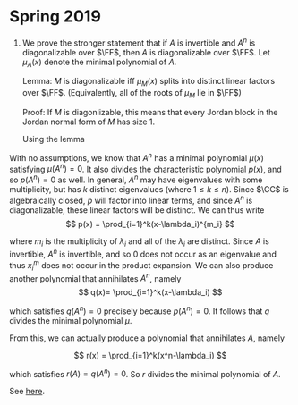# Spring 2019

1. We prove the stronger statement that if $A$ is invertible and $A^n$ is diagonalizable over $\FF$, then $A$ is diagonalizable over $\FF$. Let $\mu_A(x)$ denote the minimal polynomial of $A$.

    Lemma: $M$ is diagonalizable iff $\mu_M(x)$ splits into distinct linear factors over $\FF$. (Equivalently, all of the roots of $\mu_M$ lie in $\FF$)

    Proof: If $M$ is diagonlizable, this means that every Jordan block in the Jordan normal form of $M$ has size 1.

    Using the lemma

  With no assumptions, we know that $A^n$ has a minimal polynomial $\mu(x)$ satisfying $\mu(A^n) = 0$. It also divides the characteristic polynomial $p(x)$, and so $p(A^n) = 0$ as well. In general, $A^n$ may have eigenvalues with some multiplicity, but has $k$ distinct eigenvalues (where $1\leq k \leq n$). Since $\CC$ is algebraically closed, $p$ will factor into linear terms, and since $A^n$ is diagonalizable, these linear factors will be distinct. We can thus write 
  $$
  p(x) = \prod_{i=1}^k(x-\lambda_i)^{m_i}
  $$

  where $m_i$ is the multiplicity of $\lambda_i$ and all of the $\lambda_i$ are distinct. Since $A$ is invertible, $A^n$ is invertible, and so $0$ does not occur as an eigenvalue and thus $x^m_i$ does not occur in the product expansion. We can also produce another polynomial that annihilates $A^n$, namely
  $$
  q(x)= \prod_{i=1}^k(x-\lambda_i)
  $$

  which satisfies $q(A^n) = 0$ precisely because $p(A^n) = 0$. It follows that $q$ divides the minimal polynomial $\mu$. 

  From this, we can actually produce a polynomial that annihilates $A$, namely

  $$
  r(x) = \prod_{i=1}^k(x^n-\lambda_i)
  $$

  which satisfies $r(A) = q(A^n) = 0$. So $r$ divides the minimal polynomial of $A$. 

  See [here](https://math.stackexchange.com/questions/3027664/if-a-is-invertible-and-an-is-diagonalizable-then-a-is-diagonalizable).